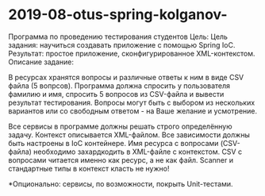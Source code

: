 # 2019-08-otus-spring-kolganov-

Программа по проведению тестирования студентов
Цель: Цель задания: научиться создавать приложение с помощью Spring IoC. Результат: простое приложение, сконфигурированное XML-контекстом.
Описание задание:

В ресурсах хранятся вопросы и различные ответы к ним в виде CSV файла (5 вопрсов).
Программа должна спросить у пользователя фамилию и имя, спросить 5 вопросов из CSV-файла и вывести результат тестирования.
Вопросы могут быть с выбором из нескольких вариантов или со свободным ответом - на Ваше желание и усмотрение.

Все сервисы в программе должны решать строго определённую задачу.
Контекст описывается XML-файлом.
Все зависимости должны быть настроены в IoC контейнере.
Имя ресурса с вопросами (CSV-файла) необходимо захардкодить в XML-файле с контекстом.
CSV с вопросами читается именно как ресурс, а не как файл.
Scanner и стандартные типы в контекст класть не нужно!

*Опционально: сервисы, по возможности, покрыть Unit-тестами.
